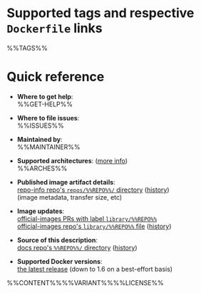 <!--

********************************************************************************

WARNING:

    DO NOT EDIT "%%REPO%%/README.md"

    IT IS AUTO-GENERATED

    (from the other files in "%%REPO%%/" combined with a set of templates)

********************************************************************************

-->

# Supported tags and respective `Dockerfile` links

%%TAGS%%

# Quick reference

-	**Where to get help**:  
	%%GET-HELP%%

-	**Where to file issues**:  
	%%ISSUES%%

-	**Maintained by**:  
	%%MAINTAINER%%

-	**Supported architectures**: ([more info](https://github.com/docker-library/official-images#architectures-other-than-amd64))  
	%%ARCHES%%

-	**Published image artifact details**:  
	[repo-info repo's `repos/%%REPO%%/` directory](https://github.com/docker-library/repo-info/blob/master/repos/%%REPO%%) ([history](https://github.com/docker-library/repo-info/commits/master/repos/%%REPO%%))  
	(image metadata, transfer size, etc)

-	**Image updates**:  
	[official-images PRs with label `library/%%REPO%%`](https://github.com/docker-library/official-images/pulls?q=label%3Alibrary%2F%%REPO%%)  
	[official-images repo's `library/%%REPO%%` file](https://github.com/docker-library/official-images/blob/master/library/%%REPO%%) ([history](https://github.com/docker-library/official-images/commits/master/library/%%REPO%%))

-	**Source of this description**:  
	[docs repo's `%%REPO%%/` directory](https://github.com/docker-library/docs/tree/master/%%REPO%%) ([history](https://github.com/docker-library/docs/commits/master/%%REPO%%))

-	**Supported Docker versions**:  
	[the latest release](https://github.com/docker/docker-ce/releases/latest) (down to 1.6 on a best-effort basis)

%%CONTENT%%%%VARIANT%%%%LICENSE%%
